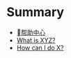 # Summary

* [帮助中心](README.md)
* [What is XYZ?](first-question.md)
* [How can I do X?](second-question.md)

